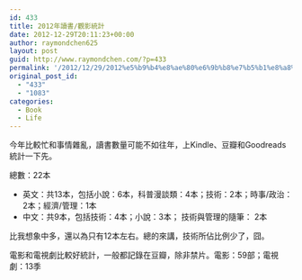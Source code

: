 ```yaml
---
id: 433
title: 2012年讀書/觀影統計
date: 2012-12-29T20:11:23+00:00
author: raymondchen625
layout: post
guid: http://www.raymondchen.com/?p=433
permalink: '/2012/12/29/2012%e5%b9%b4%e8%ae%80%e6%9b%b8%e7%b5%b1%e8%a8%88/'
original_post_id:
  - "433"
  - "1083"
categories:
  - Book
  - Life
---
```

今年比較忙和事情雜亂，讀書數量可能不如往年，上Kindle、豆瓣和Goodreads統計一下先。

總數：22本

  * 英文：共13本，包括小說：6本，科普漫談類：4本；技術：2本；時事/政治：2本；經濟/管理：1本
  * 中文：共9本，包括技術：4本；小說：3本； 技術與管理的隨筆： 2本

比我想象中多，還以為只有12本左右。總的來講，技術所佔比例少了，囧。

電影和電視劇比較好統計，一般都記錄在豆瓣，除非禁片。電影：59部；電視劇：13季